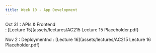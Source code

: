```yaml
---
title: Week 10 - App Development 
---
```


Oct 31
: APIs & Frontend	
  : [Lecture 15](assets/lectures/AC215 Lecture 15 Placeholder.pdf)

Nov 2 
: Deploymentnd
  : [Lecture 16](assets/lectures/AC215 Lecture 16 Placeholder.pdf)

  
  